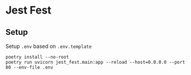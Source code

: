 # Jest Fest

## Setup

Setup `.env` based on `.env.template`

```
poetry install --no-root
poetry run uvicorn jest_fest.main:app --reload --host=0.0.0.0 --port 80 --env-file .env
```